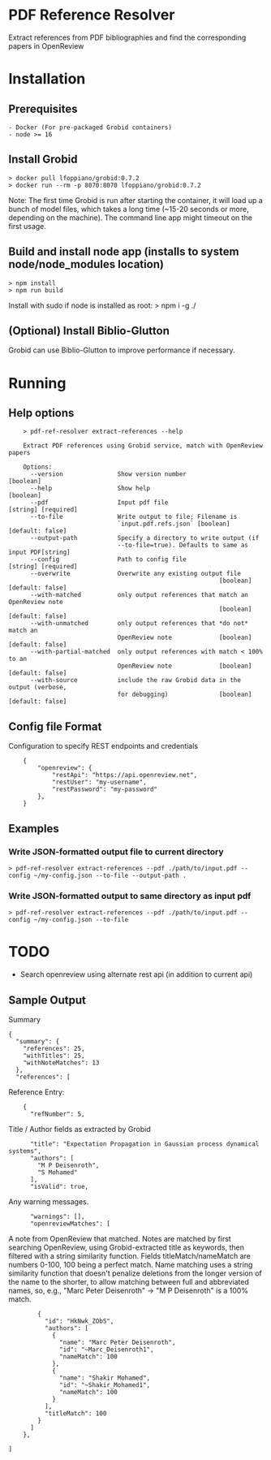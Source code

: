 # PDF Reference Resolver
Extract references from PDF bibliographies and find the corresponding papers in OpenReview

# Installation
## Prerequisites
    - Docker (For pre-packaged Grobid containers)
    - node >= 16

## Install Grobid
    > docker pull lfoppiano/grobid:0.7.2
    > docker run --rm -p 8070:8070 lfoppiano/grobid:0.7.2

Note: The first time Grobid is run after starting the container, it will load up a bunch of model files, which takes
a long time (~15-20 seconds or more, depending on the machine). The command line app might timeout  on the
first usage.

## Build and install node app (installs to system node/node_modules location)
    > npm install
    > npm run build

Install with sudo if node is installed as root:
    > npm i -g ./


## (Optional) Install Biblio-Glutton
Grobid can use Biblio-Glutton to improve performance if necessary.

# Running
## Help options
```
    > pdf-ref-resolver extract-references --help

    Extract PDF references using Grobid service, match with OpenReview papers

    Options:
      --version               Show version number                          [boolean]
      --help                  Show help                                    [boolean]
      --pdf                   Input pdf file                     [string] [required]
      --to-file               Write output to file; Filename is
                              `input.pdf.refs.json` [boolean] [default: false]
      --output-path           Specify a directory to write output (if
                              --to-file=true). Defaults to same as input PDF[string]
      --config                Path to config file                [string] [required]
      --overwrite             Overwrite any existing output file
                                                          [boolean] [default: false]
      --with-matched          only output references that match an OpenReview note
                                                          [boolean] [default: false]
      --with-unmatched        only output references that *do not* match an
                              OpenReview note             [boolean] [default: false]
      --with-partial-matched  only output references with match < 100% to an
                              OpenReview note             [boolean] [default: false]
      --with-source           include the raw Grobid data in the output (verbose,
                              for debugging)              [boolean] [default: false]
```


## Config file Format
Configuration to specify REST endpoints and credentials
```
    {
        "openreview": {
            "restApi": "https://api.openreview.net",
            "restUser": "my-username",
            "restPassword": "my-password"
        },
    }
```

## Examples
### Write JSON-formatted output file to current directory
    > pdf-ref-resolver extract-references --pdf ./path/to/input.pdf --config ~/my-config.json --to-file --output-path .

### Write JSON-formatted output to same directory as input pdf
    > pdf-ref-resolver extract-references --pdf ./path/to/input.pdf --config ~/my-config.json --to-file

# TODO
- Search openreview using alternate rest api (in addition to current api)

## Sample Output
Summary
```
{
  "summary": {
    "references": 25,
    "withTitles": 25,
    "withNoteMatches": 13
  },
  "references": [
```

Reference Entry:
```
    {
      "refNumber": 5,
```

Title / Author fields as extracted by Grobid
```
      "title": "Expectation Propagation in Gaussian process dynamical systems",
      "authors": [
        "M P Deisenroth",
        "S Mohamed"
      ],
      "isValid": true,
```

Any warning messages.
```
      "warnings": [],
      "openreviewMatches": [
```

A  note from  OpenReview  that matched.  Notes are  matched  by first  searching
OpenReview,  using Grobid-extracted  title  as keywords,  then  filtered with  a
string similarity function. Fields titleMatch/nameMatch are numbers 0-100, 100 being
a perfect match. Name matching uses a string similarity function that doesn't penalize
deletions from the longer version of the name to the shorter, to allow matching between
full and abbreviated names, so, e.g.,  "Marc Peter Deisenroth" -> "M P Deisenroth" is a 100% match.

```
        {
          "id": "HkNwk_ZObS",
          "authors": [
            {
              "name": "Marc Peter Deisenroth",
              "id": "~Marc_Deisenroth1",
              "nameMatch": 100
            },
            {
              "name": "Shakir Mohamed",
              "id": "~Shakir_Mohamed1",
              "nameMatch": 100
            }
          ],
          "titleMatch": 100
        }
      ]
    },

]
```

